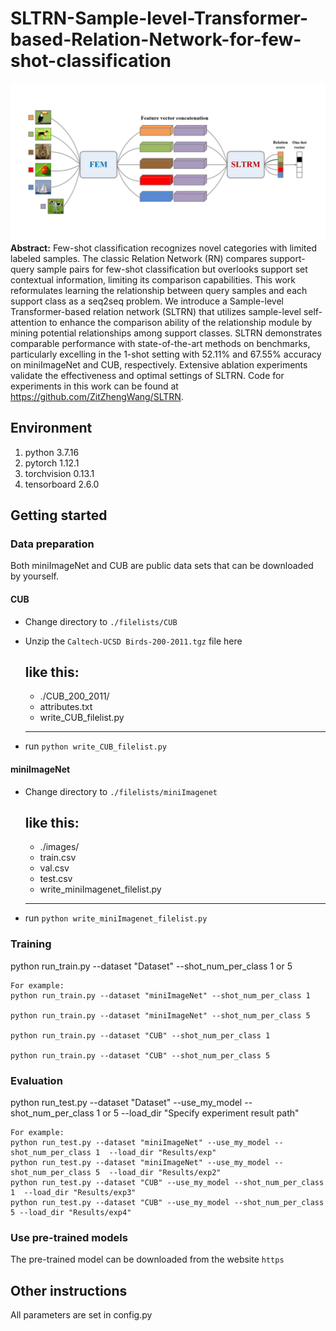 # SLTRN-Sample-level-Transformer-based-Relation-Network-for-few-shot-classification
![img_1.png](img_1.png)
**Abstract:** Few-shot classification recognizes novel categories with limited labeled samples. The classic Relation Network (RN) compares support-query sample pairs for few-shot classification but overlooks support set contextual information, limiting its comparison capabilities. This work reformulates learning the relationship between query samples and each support class as a seq2seq problem. We introduce a Sample-level Transformer-based relation network (SLTRN) that utilizes sample-level self-attention to enhance the comparison ability of the relationship module by mining potential relationships among support classes. SLTRN demonstrates comparable performance with state-of-the-art methods on benchmarks, particularly excelling in the 1-shot setting with 52.11% and 67.55% accuracy on miniImageNet and CUB, respectively. Extensive ablation experiments validate the effectiveness and optimal settings of SLTRN. Code for experiments in this work can be found at https://github.com/ZitZhengWang/SLTRN.


## Environment
1. python                        3.7.16
2. pytorch                       1.12.1
3. torchvision                   0.13.1
4. tensorboard                   2.6.0

## Getting started
### Data preparation
Both miniImageNet and CUB are public data sets that can be downloaded by yourself.
#### CUB
* Change directory to `./filelists/CUB`
* Unzip the `Caltech-UCSD Birds-200-2011.tgz` file here

    
    like this:
    ------------------------------
    - ./CUB_200_2011/
    - attributes.txt
    - write_CUB_filelist.py
    ------------------------------

* run `python write_CUB_filelist.py`

#### miniImageNet
* Change directory to `./filelists/miniImagenet`

    
    like this:
    ------------------------------
    - ./images/
    - train.csv
    - val.csv
    - test.csv
    - write_miniImagenet_filelist.py
    ------------------------------


* run `python write_miniImagenet_filelist.py` 



### Training
python run_train.py --dataset "Dataset" --shot_num_per_class 1 or 5

    For example:
    python run_train.py --dataset "miniImageNet" --shot_num_per_class 1

    python run_train.py --dataset "miniImageNet" --shot_num_per_class 5
    
    python run_train.py --dataset "CUB" --shot_num_per_class 1

    python run_train.py --dataset "CUB" --shot_num_per_class 5

### Evaluation
python run_test.py --dataset "Dataset" --use_my_model --shot_num_per_class 1 or 5  --load_dir "Specify experiment result path"

    For example:
    python run_test.py --dataset "miniImageNet" --use_my_model --shot_num_per_class 1  --load_dir "Results/exp"
    python run_test.py --dataset "miniImageNet" --use_my_model --shot_num_per_class 5  --load_dir "Results/exp2"
    python run_test.py --dataset "CUB" --use_my_model --shot_num_per_class 1  --load_dir "Results/exp3"
    python run_test.py --dataset "CUB" --use_my_model --shot_num_per_class 5 --load_dir "Results/exp4"

### Use pre-trained models
The pre-trained model can be downloaded from the website `https`

## Other instructions
All parameters are set in config.py


